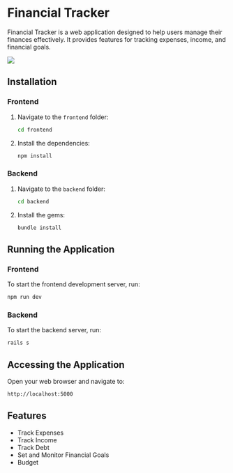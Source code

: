 # Financial Tracker

Financial Tracker is a web application designed to help users manage their finances effectively. It provides features for tracking expenses, income, and financial goals.

<div>
    <a href="https://www.loom.com/share/7762c4c39f4b445095fa6a95007dacfd">
      <img style="max-width:300px;" src="https://cdn.loom.com/sessions/thumbnails/7762c4c39f4b445095fa6a95007dacfd-with-play.gif">
    </a>
  </div>

## Installation

### Frontend

1. Navigate to the `frontend` folder:
    ```bash
    cd frontend
    ```

2. Install the dependencies:
    ```bash
    npm install
    ```

### Backend

1. Navigate to the `backend` folder:
    ```bash
    cd backend
    ```

2. Install the gems:
    ```bash
    bundle install
    ```

## Running the Application

### Frontend

To start the frontend development server, run:
```bash
npm run dev
```

### Backend

To start the backend server, run:

```bash
rails s
```

## Accessing the Application

Open your web browser and navigate to:

```bash
http://localhost:5000
```


## Features
- Track Expenses
- Track Income
- Track Debt
- Set and Monitor Financial Goals
- Budget
